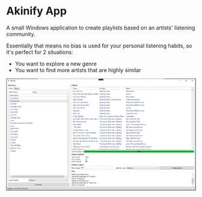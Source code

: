 # Akinify App
A small Windows application to create playlists based on an artists' listening community.

Essentially that means no bias is used for your personal listening habits, so it's perfect for 2 situations:
- You want to explore a new genre
- You want to find more artists that are highly similar

![Alt text](Images/Akinify.PNG?raw=true "Screenshot")

